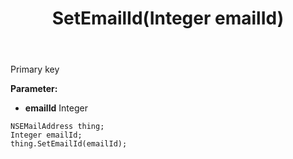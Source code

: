﻿---
uid: crmscript_ref_NSEMailAddress_SetEmailId
title: SetEmailId(Integer emailId)
intellisense: NSEMailAddress.SetEmailId
keywords: NSEMailAddress, GetEmailId
so.topic: reference
---

Primary key

**Parameter:** 
 - **emailId** Integer

```crmscript
NSEMailAddress thing;
Integer emailId;
thing.SetEmailId(emailId);
```


